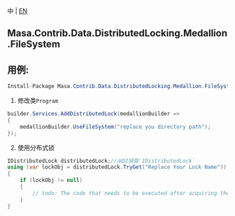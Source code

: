 中 | [EN](README.md)

## Masa.Contrib.Data.DistributedLocking.Medallion.FileSystem

## 用例:

```c#
Install-Package Masa.Contrib.Data.DistributedLocking.Medallion.FileSystem
```

1. 修改类`Program`

``` C#
builder.Services.AddDistributedLock(medallionBuilder =>
{
    medallionBuilder.UseFileSystem("replace you directory path");
});
```

2. 使用分布式锁

``` C#
IDistributedLock distributedLock;//从DI获取`IDistributedLock`
using (var lockObj = distributedLock.TryGet("Replace Your Lock Name"))
{
    if (lockObj != null)
    {
        // todo: The code that needs to be executed after acquiring the distributed lock
    }
}
```


